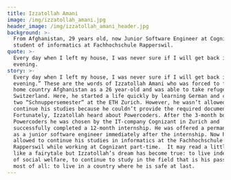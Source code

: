 ```yaml
---
title: Izzatollah Amani
image: /img/izzatollah_amani.jpg
header_image: /img/izzatollah_amani_header.jpg
background: >-
  From Afghanistan, 29 years old, now Junior Software Engineer at Cognizant and
  student of informatics at Fachhochschule Rapperswil.
quote: >-
  Every day when I left my house, I was never sure if I will get back in the
  evening.
story: >-
  Every day when I left my house, I was never sure if I will get back in the
  evening.” These are the words of Izzatollah Amani who was forced to flee his
  home country Afghanistan as a 26 year-old and was able to take refuge in
  Switzerland. Here, he started a life quickly by learning German and completing
  two “Schnuppersemester” at the ETH Zurich. However, he wasn’t allowed to
  continue his studies because he couldn’t provide the required documents. 
  Fortunately, Izzatollah heard about Powercoders. After the 3-month bootcamp at
  Powercoders he was chosen by the IT-company Cognizant in Zurich and
  successfully completed a 12-month internship. He was offered a permanent job
  as a junior software engineer immediately after the internship. Now he is even
  allowed to continue his studies in informatics at the Fachhochschule
  Rapperswil while working at Cognizant part-time.  It may read a little bit
  like a fairytale but Izzatollah’s dream has become true: to live independent
  of social welfare, to continue to study in the field that is his passion and
  most of all: to live in a country where he is safe at last.
---
```


